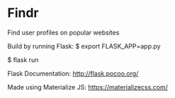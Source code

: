 # Findr
Find user profiles on popular websites

Build by running Flask:
  $ export FLASK_APP=app.py
  
  $ flask run
  
Flask Documentation:
  http://flask.pocoo.org/

Made using Materialize JS:
  https://materializecss.com/
